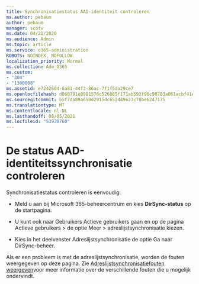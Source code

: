 ```yaml
---
title: Synchronisatiestatus AAD-identiteit controleren
ms.author: pebaum
author: pebaum
manager: scotv
ms.date: 04/21/2020
ms.audience: Admin
ms.topic: article
ms.service: o365-administration
ROBOTS: NOINDEX, NOFOLLOW
localization_priority: Normal
ms.collection: Adm_O365
ms.custom:
- "304"
- "1300008"
ms.assetid: e7242604-6a81-44f3-86ac-7f1f5da29ce7
ms.openlocfilehash: d060791e8981576c526885f171ab592f96c98783a061acbf41e659b1f896b8cf
ms.sourcegitcommit: b5f7da89a650d2915dc652449623c78be6247175
ms.translationtype: MT
ms.contentlocale: nl-NL
ms.lasthandoff: 08/05/2021
ms.locfileid: "53930760"
---
```

# <a name="check-aad-identity-sync-status"></a>De status AAD-identiteitssynchronisatie controleren

Synchronisatiestatus controleren is eenvoudig:
  
- Meld u aan bij Microsoft 365-beheercentrum en kies **DirSync-status** op de startpagina.

- U kunt ook naar Gebruikers Actieve gebruikers gaan en op de pagina Actieve gebruikers \> de optie Meer \> adreslijstsynchronisatie kiezen.

- Kies in het deelvenster Adreslijstsynchronisatie de optie Ga naar DirSync-beheer.

Als er een probleem is met de adreslijstsynchronisatie, worden de fouten weergegeven op deze pagina. Zie [Adreslijstsynchronisatiefouten weergeven](https://docs.microsoft.com//office365/enterprise/identify-directory-synchronization-errors)voor meer informatie over de verschillende fouten die u mogelijk ondervindt.
  
